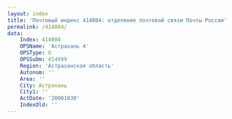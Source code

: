 ```yaml
---
layout: index
title: 'Почтовый индекс 414004: отделение почтовой связи Почты России'
permalink: /414004/
data:
    Index: 414004
    OPSName: 'Астрахань 4'
    OPSType: О
    OPSSubm: 414999
    Region: 'Астраханская область'
    Autonom: ''
    Area: ''
    City: Астрахань
    City1: ''
    ActDate: '20001030'
    IndexOld: ''
---
```

